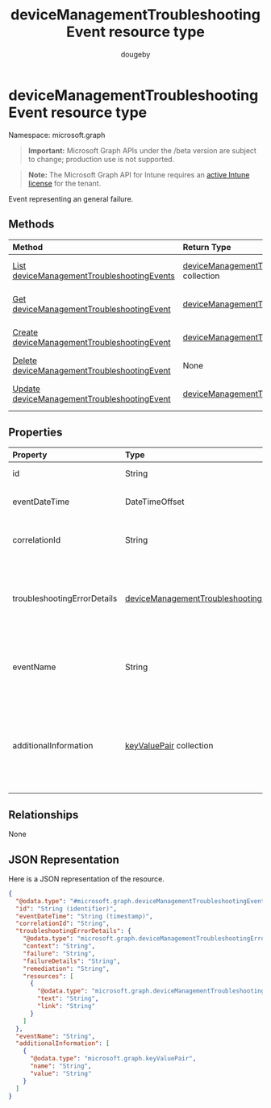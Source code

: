 ﻿---
title: "deviceManagementTroubleshootingEvent resource type"
description: "Event representing an general failure."
author: "dougeby"
localization_priority: Normal
ms.prod: "intune"
doc_type: resourcePageType
---

# deviceManagementTroubleshootingEvent resource type

Namespace: microsoft.graph

> **Important:** Microsoft Graph APIs under the /beta version are subject to change; production use is not supported.

> **Note:** The Microsoft Graph API for Intune requires an [active Intune license](https://go.microsoft.com/fwlink/?linkid=839381) for the tenant.

Event representing an general failure.

## Methods

| Method                                                                                                                      | Return Type                                                                                                                    | Description                                                                                                                                                           |
| :-------------------------------------------------------------------------------------------------------------------------- | :----------------------------------------------------------------------------------------------------------------------------- | :-------------------------------------------------------------------------------------------------------------------------------------------------------------------- |
| [List deviceManagementTroubleshootingEvents](../api/intune-troubleshooting-devicemanagementtroubleshootingevent-list.md)    | [deviceManagementTroubleshootingEvent](../resources/intune-troubleshooting-devicemanagementtroubleshootingevent.md) collection | List properties and relationships of the [deviceManagementTroubleshootingEvent](../resources/intune-troubleshooting-devicemanagementtroubleshootingevent.md) objects. |
| [Get deviceManagementTroubleshootingEvent](../api/intune-troubleshooting-devicemanagementtroubleshootingevent-get.md)       | [deviceManagementTroubleshootingEvent](../resources/intune-troubleshooting-devicemanagementtroubleshootingevent.md)            | Read properties and relationships of the [deviceManagementTroubleshootingEvent](../resources/intune-troubleshooting-devicemanagementtroubleshootingevent.md) object.  |
| [Create deviceManagementTroubleshootingEvent](../api/intune-troubleshooting-devicemanagementtroubleshootingevent-create.md) | [deviceManagementTroubleshootingEvent](../resources/intune-troubleshooting-devicemanagementtroubleshootingevent.md)            | Create a new [deviceManagementTroubleshootingEvent](../resources/intune-troubleshooting-devicemanagementtroubleshootingevent.md) object.                              |
| [Delete deviceManagementTroubleshootingEvent](../api/intune-troubleshooting-devicemanagementtroubleshootingevent-delete.md) | None                                                                                                                           | Deletes a [deviceManagementTroubleshootingEvent](../resources/intune-troubleshooting-devicemanagementtroubleshootingevent.md).                                        |
| [Update deviceManagementTroubleshootingEvent](../api/intune-troubleshooting-devicemanagementtroubleshootingevent-update.md) | [deviceManagementTroubleshootingEvent](../resources/intune-troubleshooting-devicemanagementtroubleshootingevent.md)            | Update the properties of a [deviceManagementTroubleshootingEvent](../resources/intune-troubleshooting-devicemanagementtroubleshootingevent.md) object.                |

## Properties

| Property                    | Type                                                                                                                              | Description                                                                                                   |
| :-------------------------- | :-------------------------------------------------------------------------------------------------------------------------------- | :------------------------------------------------------------------------------------------------------------ |
| id                          | String                                                                                                                            | UUID for the object                                                                                           |
| eventDateTime               | DateTimeOffset                                                                                                                    | Time when the event occurred .                                                                                |
| correlationId               | String                                                                                                                            | Id used for tracing the failure in the service.                                                               |
| troubleshootingErrorDetails | [deviceManagementTroubleshootingErrorDetails](../resources/intune-troubleshooting-devicemanagementtroubleshootingerrordetails.md) | Object containing detailed information about the error and its remediation.                                   |
| eventName                   | String                                                                                                                            | Event Name corresponding to the Troubleshooting Event. It is an Optional field                                |
| additionalInformation       | [keyValuePair](../resources/intune-shared-keyvaluepair.md) collection                                                             | A set of string key and string value pairs which provides additional information on the Troubleshooting event |

## Relationships

None

## JSON Representation

Here is a JSON representation of the resource.

<!-- {
  "blockType": "resource",
  "keyProperty": "id",
  "@odata.type": "microsoft.graph.deviceManagementTroubleshootingEvent"
}
-->

```json
{
  "@odata.type": "#microsoft.graph.deviceManagementTroubleshootingEvent",
  "id": "String (identifier)",
  "eventDateTime": "String (timestamp)",
  "correlationId": "String",
  "troubleshootingErrorDetails": {
    "@odata.type": "microsoft.graph.deviceManagementTroubleshootingErrorDetails",
    "context": "String",
    "failure": "String",
    "failureDetails": "String",
    "remediation": "String",
    "resources": [
      {
        "@odata.type": "microsoft.graph.deviceManagementTroubleshootingErrorResource",
        "text": "String",
        "link": "String"
      }
    ]
  },
  "eventName": "String",
  "additionalInformation": [
    {
      "@odata.type": "microsoft.graph.keyValuePair",
      "name": "String",
      "value": "String"
    }
  ]
}
```
